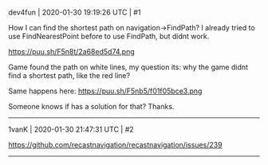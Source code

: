 dev4fun | 2020-01-30 19:19:26 UTC | #1

How I can find the shortest path on navigation->FindPath? I already tried to use FindNearestPoint before to use FindPath, but didnt work.

https://puu.sh/F5n8t/2a68ed5d74.png

Game found the path on white lines, my question its: why the game didnt find a shortest path, like the red line? 

Same happens here:
https://puu.sh/F5nb5/f01f05bce3.png

Someone knows if has a solution for that?
Thanks.

-------------------------

1vanK | 2020-01-30 21:47:31 UTC | #2

 https://github.com/recastnavigation/recastnavigation/issues/239

-------------------------

